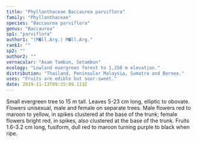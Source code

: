 ```yaml
---
title: "Phyllanthaceae Baccaurea parviflora"
family: "Phyllanthaceae"
species: "Baccaurea parviflora"
genus: "Baccaurea"
sp1: "parviflora"
author1: "(M�ll.Arg.) M�ll.Arg."
rank1: ""
sp2: ""
author2: ""
vernacular: "Asam Tambun, Setambun"
ecology: "Lowland evergreen forest to 1,250 m elevation."
distribution: "Thailand, Peninsular Malaysia, Sumatra and Borneo."
uses: "Fruits are edible but sour-sweet."
date: 2019-11-13T09:35:09.113Z
---
```

Small evergreen tree to 15 m tall. Leaves 5-23 cm long, elliptic to obovate. Flowers unisexual, male and female on separate trees. Male flowers red to maroon to yellow, in spikes clustered at the base of the trunk; female flowers bright red, in spikes, also clustered at the base of the trunk. Fruits 1.6-3.2 cm long, fusiform, dull red to maroon turning purple to black when ripe.